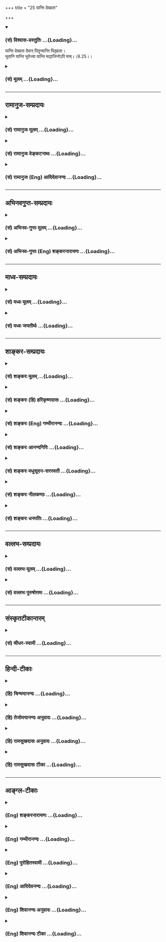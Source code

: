 +++
title = "25 यान्ति देवव्रता"

+++
<div class="js_include" newlevelforh1="3" title="(सं) विश्वास-प्रस्तुतिः" unfilled url="/purANam/mahAbhAratam/06-bhIShma-parva/02-bhagavad-gItA-parva/saMskRtam/vishvAsa-prastutiH/09_rAja-vidyA-rAja-guhy/25_yAnti_devavratA.md">
<details open><summary><h3>(सं) विश्वास-प्रस्तुतिः ...{Loading}...</h3></summary>

यान्ति देवव्रता देवान् पितॄन्यान्ति पितृव्रताः।  
भूतानि यान्ति भूतेज्या यान्ति मद्याजिनोऽपि माम्।।9.25।।
</details>
</div>
<div class="js_include collapsed" newlevelforh1="3" title="(सं) मूलम्" unfilled url="/purANam/mahAbhAratam/06-bhIShma-parva/02-bhagavad-gItA-parva/saMskRtam/mUlam/09_rAja-vidyA-rAja-guhy/25_yAnti_devavratA.md">
<details><summary><h3>(सं) मूलम् ...{Loading}...</h3></summary>

यान्ति देवव्रता देवान् पितॄन्यान्ति पितृव्रताः।  
भूतानि यान्ति भूतेज्या यान्ति मद्याजिनोऽपि माम्।।9.25।।
</details>
</div>


_________________
## रामानुज-सम्प्रदायः
<div class="js_include collapsed" newlevelforh1="3" title="(सं) रामानुजः मूलम्" unfilled url="/purANam/mahAbhAratam/06-bhIShma-parva/02-bhagavad-gItA-parva/saMskRtam/rAmAnujaH/mUlam/09_rAja-vidyA-rAja-guhy/25_yAnti_devavratA.md">
<details><summary><h3>(सं) रामानुजः मूलम् ...{Loading}...</h3></summary>

।।9.25।। व्रतशब्दः संकल्पवाची; **देवव्रताः** दर्शपौर्णमासादिभिः कर्मभिः
इन्द्रादीन् यजामः; इति इन्द्रादियजनसंकल्पाः; ये ते इन्द्रादि**देवान्
यान्ति। ये च पितृयज्ञादिभिः पितॄन् यजामः; इति पितृयजनसंकल्पाः; ते**
पितॄन् यान्ति। ये च यक्षरक्षः पिशाचादीनि भूतानि यजामः; इति
भूतयजनसंकल्पाः; ते **भूतानि यान्ति। ये तु तैः एव यज्ञैः देवपितृभूतशरीरकं
परमात्मानं भगवन्तं वासुदेवं यजामः इति मां यजन्ते ते** मद्याजिनः माम् एव
यान्ति। देवादिव्रता देवादीन् प्राप्य तैः सह परिमितं भोगं भुक्त्वा तेषां
विनाशकाले तैः सह विनष्टा भवन्ति मद्याजिनः तु माम् अनादिनिधनं सर्वज्ञं
सत्यसंकल्पं अनवधिकातिशयासंख्येयकल्याणगुणगणमहोदधिम् अनवधिकातिशयानन्दं
प्राप्य न पुन निवर्तन्ते इत्यर्थः। मद्याजिनाम् अयम् अपि विशेषः अस्ति इति
आह --

</details>
</div>
<div class="js_include collapsed" newlevelforh1="3" title="(सं) रामानुजः वेङ्कटनाथः" unfilled url="/purANam/mahAbhAratam/06-bhIShma-parva/02-bhagavad-gItA-parva/saMskRtam/rAmAnujaH/venkaTanAthaH/09_rAja-vidyA-rAja-guhy/25_yAnti_devavratA.md">
<details><summary><h3>(सं) रामानुजः वेङ्कटनाथः ...{Loading}...</h3></summary>

  
  
।।9.25।। एकस्यैव कर्मणः कथं भोगमोक्षविरुद्धफलसाधनत्वं इत्यत्र
सङ्कल्पाख्यसहकारिवैचित्र्यात्तदुपपत्तिरिति प्राप्यवैषम्यंयान्ति इति
श्लोकेन प्रदर्श्यत इत्यभिप्रायेणाहअहो महदिति।
सङ्कल्पभेदाद्विचित्रफलसाधनत्वं ज्योतिष्टोमादिष्वपि सिद्धम्। व्रतशब्दः
सङ्कल्पवाचीति अत्र सङ्कल्पविशेषाद्धि फलभेद इति भावः। देवव्रताः इत्यादौ
यजनंभूतेज्याः इत्यत्र व्रतं चापेक्षया मेलितम्। भूतशब्दस्यात्र
प्राणिमात्रादिपरत्वव्युदासेन राजसतामसयाज्यवर्गप्रदर्शनाययक्षेत्यादिकम्।
न देवयजनपितृयजनादिवत् क्रियास्वरूपभेदोऽत्रेति ज्ञापनायतैरेवेत्युक्तम्।
वाक्यान्तरविहितदेवयजनाद्यनुवादेन फलविशेषोऽत्र प्रदर्श्यते; न तु
ज्योतिष्टोमादिवाक्यवत्फलार्थोपायविधानं क्रियत इति ज्ञापनाय
यत्तच्छब्दविन्यासेन व्याख्यातम्। देवेषु व्रतं येषां ते देवव्रताः
भूतानुद्दिश्येज्या येषां ते भूतेज्याः। तत्तत्प्राप्यभेदवचनं
तत्तत्समानदेशकालसमानभोगत्वार्थमिति दर्शयतिदेवादिव्रता
इति। अनादिनिधनमित्यनेन प्राप्यानित्यत्वनिबन्धनायाः पुनरावृत्तेः
प्रतिक्षेपःसर्वज्ञमित्यनेन विरोध्यज्ञाननिमित्तायाःसत्यसङ्कल्पमित्यनेन
त्वशक्तिमूलाया भगवत्स्वातन्त्र्यशङ्क्तितायाश्च। भक्तान्नावर्तयेयम् इत्यपि
सङ्कल्पोऽस्य सत्य इति भावः। स्वरूपतश्च
परिमितत्वप्रयुक्तभोगाल्पत्वव्युदासायअनवधिकेत्यादि विशेषणद्वयम्।
एतेनान्यवैतृष्ण्यहेतुतया स्वेच्छोपाधिकपुनरावृत्तिव्युदासः।  
  

</details>
</div>
<div class="js_include collapsed" newlevelforh1="3" title="(सं) रामानुजः (Eng) आदिदेवानन्दः" unfilled url="/purANam/mahAbhAratam/06-bhIShma-parva/02-bhagavad-gItA-parva/saMskRtam/rAmAnujaH/english/AdidevAnandaH/09_rAja-vidyA-rAja-guhy/25_yAnti_devavratA.md">
<details><summary><h3>(सं) रामानुजः (Eng) आदिदेवानन्दः ...{Loading}...</h3></summary>

9.25 The term 'Vrata' in the text denotes will, intention or motive.
Those who intend to worship gods, like Indra and others with the
resolution, 'Let us worship Indra and other gods by ceremonies like the
new moon and full moon sacrifices' - such worshippers go to Indra and
other gods. Those who intend worshipping manes, resolving 'Let us
worship the manes through sacrifices,' - such worshippers go to the
manes or others resolving - 'Let us worship the Yaksas, Raksasas,'
Pisacas and other evil spirits' - they go to them. But those who, with
the same rites of worship, worship Me with the intention, 'Let us
worship Lord Vasudeva, the Supreme Self, whose body is constituted of
gods, the manes and the evil spirits' - they are My worshippers and they
reach Me only. Those who intend worshipping gods etc., attain gods etc.
After sharing limited enjoyment with them, they are destroyed with them
when the time comes for their destruction. But My worshippers attain Me,
who has no beginning or end, who is omniscient, whose will is
unfailingly effective, who is a great ocean of innumerable auspicious
attributes of unlimited excellence and whose bliss too is of limitless
excellence. They do not return to Samsara. Such is the meaning. Sri
Krsna continues to say, 'There is also another distinguishing
characteristic of My worshippers.'

</details>
</div>


_________________
## अभिनवगुप्त-सम्प्रदायः
<div class="js_include collapsed" newlevelforh1="3" title="(सं) अभिनव-गुप्तः मूलम्" unfilled url="/purANam/mahAbhAratam/06-bhIShma-parva/02-bhagavad-gItA-parva/saMskRtam/abhinava-guptaH/mUlam/09_rAja-vidyA-rAja-guhy/25_yAnti_devavratA.md">
<details><summary><h3>(सं) अभिनव-गुप्तः मूलम् ...{Loading}...</h3></summary>

।।9.23 -- 9.25।। येऽपीत्यादि प्रयतात्मनः इत्यन्तम्। येऽपि
नामधेयान्तरैरुपासते तेऽपि मामेवोपासते। न हि ब्रह्मव्यतिरेकि
किञ्चिदुपास्यमस्ति। किन्तु अविधिना इति विशेषः। अविधिः अन्यो विधिः।
,नानाप्रकारैर्विधभिरहमेव परब्रह्मसत्तास्वभावो याज्य इति। न तु यथा
अन्यैर्दर्शनान्तरदूषणसमुपार्जितमहापातकम +++(S; omit पातक -- )+++ --
लीमसैर्व्याख्यातम् अविधिना; दुष्टविधिना इति। एवं हि सति मामेव यजन्ते;
सर्वयज्ञानाञ्चाहमेव भोक्ता इति दृश्यमानमेतदसमञ्जसीभवेत् इत्यलं
कल्मषकलिलैस्साकं संलापेन। अस्मद्गुरवस्तु निरूपयन्ति -- अन्या
स्वात्मव्यतिरिक्ता भेदवादनयेन ब्रह्मस्वभावहीनैव काचिद्देवता इति गृहीत्वा
तामेव \[ये\] यजन्ते तेऽपि वस्तुतो मामेव स्वात्मरूपं यजन्ते; किं तु
अविधिना दुष्टेन विधिना भेदग्रहणरूपेण,+++(S; भेदग्रहरूपेण)+++ इति। अत एवाह -- न
तु मां स्वात्मानं तत्त्वेन देवतारूपतया भोक्तृत्वेन जानन्ति; अतश्चलन्ति
ते,+++(S; ; N च्यवन्ते)+++ मद्रूपात्। किम् देवव्रतत्वेन देवान् यान्ति इत्यादि।
एतदेव चलनमिति,+++(S;;N च्यवन)+++ यावत्। ये तु मत्स्वरूपमभेदेन +++(;N --
स्वरूपभेदे (दं)+++ न विदुः; ते देवभूतपितृयागादिनाऽपि मामेव यजन्ते +++(N
यजन्ति)+++। ते च मद्याजिनो मामेव गच्छन्ति +++(N यजन्ति)+++ इत्युपसंहरिष्यति। ननु
द्रव्यत्यागार्थमुद्दिष्टा देवता इत्युच्यते। तत्
कथमनुद्दिश्यस्वात्मतत्त्वस्य याज्यत्वम् आदित्यः प्रायणीयश्चरुः इति
विधिशेषभूतदेवता उद्देशात्मकविध्यन्तरभावितो +++(;N प्रभावितो)+++ ह्यसौ उद्देशः
(श्यः)। न च स्वात्मविषयो +++(S;;N omit विषयो)+++ विधिरस्ति इत्यभिप्रायेणाह --
अविधिपूर्वकं मामिति। स्वात्मव्यतिरिक्तायां देवतायामस्ति अपेक्ष्यो विधिः;
अप्राप्तप्रापणरूपत्वात्। स्वात्मा तु परमेश्वरो न विधिपूर्वकः;
विधिपरिप्रापितत्त्वाभावात् +++(S;;N -- परिप्राप्यत्वाभावात्)+++। न हि
तदनुद्देशेन किञ्चित्प्रवर्तते। तेन विधिपरिप्रापितेन्द्रादिदेवतोद्देशेषु
सर्वेषु स +++(S omits सः)+++ स्वात्मा विश्वावभासनस्वभावः
तदुद्देश्यदेवतावभासभित्ति +++(;N substitutes -- भित्ति with मिति -- )+++
स्थानीयतयैव अहमहमिकया सततावभासमानः स्रक्सूत्रकल्पः सततोद्दिष्टः इति
युक्तिसिद्धमेतत्; मामेव यजन्ति अविधिपूर्वकत्वात् \[इति\]।
मुख्यभूतमत्प्राप्तिफलस्य तान्प्रति कर्त्रभिप्रायत्वं नास्ति; अपि तु
परिमितदक्षिणास्थानीयेन्द्रादिपद ( -- येन्द्रपदातिमात्र N येन्द्रपदादि K
[n] -- इन्द्रादिपदमात्र -- ) -- मात्रप्राप्तेरेव +++(; K [n] प्राप्तय एव N
प्राप्त एव)+++ याजकवच्चरितार्थत्वमेषाम् इति प्रथयितुं परस्मैपदम्। यदुक्तं
मयैव -- वेदान् वेद न वेद शाम्भवपदं दूयेत निर्वेदवान्  
  
स्वर्गार्थी यजमानतां प्रतिजहज्जातो यजन् याजकः।  
  
सर्वाः कर्मरसप्रवाहविसराः +++(K प्रसराः)+++ संवित्स्रवन्त्योऽखिलाः  
  
स्त्वामा (स्वात्मा) नन्दमहाम्बुधिं विदधते नाप्राप्य पूर्णां,
स्थितिम्।। इति  
  
एवं य उक्तक्रमेण वेत्ति तस्येन्द्रादिदेवतायागोऽपि परमेश्वरयाग इति।

</details>
</div>
<div class="js_include collapsed" newlevelforh1="3" title="(सं) अभिनव-गुप्तः (Eng) शङ्करनारायणः" unfilled url="/purANam/mahAbhAratam/06-bhIShma-parva/02-bhagavad-gItA-parva/saMskRtam/abhinava-guptaH/english/shankaranArAyaNaH/09_rAja-vidyA-rAja-guhy/25_yAnti_devavratA.md">
<details><summary><h3>(सं) अभिनव-गुप्तः (Eng) शङ्करनारायणः ...{Loading}...</h3></summary>

9.24 See Comment under 9.26

</details>
</div>


_________________
## माध्व-सम्प्रदायः
<div class="js_include collapsed" newlevelforh1="3" title="(सं) मध्वः मूलम्" unfilled url="/purANam/mahAbhAratam/06-bhIShma-parva/02-bhagavad-gItA-parva/saMskRtam/madhvaH/mUlam/09_rAja-vidyA-rAja-guhy/25_yAnti_devavratA.md">
<details><summary><h3>(सं) मध्वः मूलम् ...{Loading}...</h3></summary>

।।9.25।। फलं विविच्याह -- यान्तीति।

</details>
</div>
<div class="js_include collapsed" newlevelforh1="3" title="(सं) मध्वः जयतीर्थः" unfilled url="/purANam/mahAbhAratam/06-bhIShma-parva/02-bhagavad-gItA-parva/saMskRtam/madhvaH/jayatIrthaH/09_rAja-vidyA-rAja-guhy/25_yAnti_devavratA.md">
<details><summary><h3>(सं) मध्वः जयतीर्थः ...{Loading}...</h3></summary>

।।9.25।। ते पुण्यमासाद्य \[9।20\] इतियोगक्षेमं वहाम्यहम् \[9।22\] इति च
फलभेदस्योक्तत्वात्किं यान्तीत्यादिनेत्यत आह -- **फलमि**ति। तस्यैवायं
प्रपञ्च इति भावः।

</details>
</div>


_________________
## शाङ्कर-सम्प्रदायः
<div class="js_include collapsed" newlevelforh1="3" title="(सं) शङ्करः मूलम्" unfilled url="/purANam/mahAbhAratam/06-bhIShma-parva/02-bhagavad-gItA-parva/saMskRtam/shankaraH/mUlam/09_rAja-vidyA-rAja-guhy/25_yAnti_devavratA.md">
<details><summary><h3>(सं) शङ्करः मूलम् ...{Loading}...</h3></summary>

।।9.25।। --,**यान्ति** गच्छन्ति **देवव्रताः** देवेषु व्रतं नियमो
भक्तिश्च येषां ते देवव्रताः **देवान्** यान्ति। **पितॄन्**
अग्निष्वात्तादीन् **यान्ति पितृव्रताः** श्राद्धादिक्रियापराः पितृभक्ताः।
**भूतानि** विनायकमातृगणचतुर्भगिन्यादीनि **यान्ति भूतेज्याः** भूतानां
पूजकाः। **यान्ति मद्याजिनः** मद्यजनशीलाः वैष्णवाः **मामेव** यान्ति।
समाने अपि आयासे मामेव न भजन्ते अज्ञानात्; तेन ते अल्पफलभाजः भवन्ति
इत्यर्थः।। न केवलं मद्भक्तानाम् अनावृत्तिलक्षणम् अनन्तफलम्; सुखाराधनश्च
अहम्। कथम् --,

</details>
</div>
<div class="js_include collapsed" newlevelforh1="3" title="(सं) शङ्करः (हि) हरिकृष्णदासः" unfilled url="/purANam/mahAbhAratam/06-bhIShma-parva/02-bhagavad-gItA-parva/saMskRtam/shankaraH/hindI/harikRShNadAsaH/09_rAja-vidyA-rAja-guhy/25_yAnti_devavratA.md">
<details><summary><h3>(सं) शङ्करः (हि) हरिकृष्णदासः ...{Loading}...</h3></summary>

।।9.25।। जो भक्त अन्य देवताओंकी भक्तिके रूपमें अविधिपूर्वक भी मेरा पूजन
करते हैं उनको भी यज्ञका फल अवश्य मिलता है। कैसे ( सो कहा जाता है -- )  
  
जिनका नियम और भक्ति देवोंके लिये ही है वे देवउपासकगण देवोंको प्राप्त
होते हैं। श्राद्ध आदि क्रियाके परायण हुए पितृभक्त अग्निष्वात्तादि
पितरोंको पाते हैं। भूतोंकी पूजा करनेवाले विनायक; षोडशमातृकागण और
चतुर्भगिनी आदि भूतगणोंको पाते हैं तथा मेरा पूजन करनेवाले वैष्णव भक्त
अवश्यमेव मुझे ही पाते हैं। अभिप्राय यह कि समान परिश्रम होनेपर भी वे (
अन्यदेवोपासक ) अज्ञानके कारण केवल मुझ परमेश्वरको ही नहीं भजते इसीसे वे
अल्प फलके भागी होते हैं।  
  
,

</details>
</div>
<div class="js_include collapsed" newlevelforh1="3" title="(सं) शङ्करः (Eng) गम्भीरानन्दः" unfilled url="/purANam/mahAbhAratam/06-bhIShma-parva/02-bhagavad-gItA-parva/saMskRtam/shankaraH/english/gambhIrAnandaH/09_rAja-vidyA-rAja-guhy/25_yAnti_devavratA.md">
<details><summary><h3>(सं) शङ्करः (Eng) गम्भीरानन्दः ...{Loading}...</h3></summary>

9.25 Deva-vratah, votaries of the gods, those whose religious
observances \[Making offerings and presents, circumambulation, bowing
down, etc.\] and devotion are directed to the gods; yanti, reach, go to;
devan, the gods. Pitr-vratah, the votaries of the manes, those who are
occupied with such rites as obseies etc., who are devoted to the manes;
go pitrn, to the manes such as Agnisvatta and others. Bhutejyah, the
Beings such as Vinayaka, the group of Sixteen (divine) Mothers, the Four
Sisters, and others. And madyajinah, those who worship Me, those who are
given to worshipping Me, the devotees of Visnu; reach mam, Me alone.
Although the effort (involved) is the same, still owing to ingorance
they do not worship Me exclusively. Thery they attain lesser results.
This is the meaning. 'Not only do My devotees get the everlasting result
in the form of non-return (to this world), but My worship also is easy.'
How;

</details>
</div>
<div class="js_include collapsed" newlevelforh1="3" title="(सं) शङ्करः आनन्दगिरिः" unfilled url="/purANam/mahAbhAratam/06-bhIShma-parva/02-bhagavad-gItA-parva/saMskRtam/shankaraH/AnandagiriH/09_rAja-vidyA-rAja-guhy/25_yAnti_devavratA.md">
<details><summary><h3>(सं) शङ्करः आनन्दगिरिः ...{Loading}...</h3></summary>

।।9.25।। यद्यन्यदेवताभक्ता भगवत्तत्त्वाज्ञानात्कर्मफलाच्च्यवन्ते तर्हि
तेषां देवतान्तरयजनमकिंचित्करमित्याशङ्क्याह -- **येऽपीति।**
देवतान्तरयाजिनामनावृत्तिफलाभावेऽपि
तत्तद्देवतायागानुरूपफलप्राप्तिध्रौव्यान्न तदकिंचित्करमित्यर्थः।
देवतान्तरयाजिनामावश्यकं तत्फलमाशङ्कापूर्वकमुदाहरति -- **कथमित्यादिना।**
नियमो बल्युपहारप्रदक्षिणप्रह्वीभावादिरित्यर्थः।
देवतान्तराराधनस्यान्तवत्फलमुक्त्वा भगवदाराधनस्यानन्तफलत्वमाह --
**यान्तीति।** भगवदाराधनस्यानन्तफलत्वे देवतान्तराराधनं त्यक्त्वा
भगवदाराधनमेव युक्तमायाससाभ्यात्फलातिरेकाच्चेत्याशङ्क्याह --
**समानेऽपीति।** अज्ञानाधीनत्वेन देवतान्तराराधनवतां फलतो न्यूनतां दर्शयति
-- **तेनेति।**

</details>
</div>
<div class="js_include collapsed" newlevelforh1="3" title="(सं) शङ्करः मधुसूदन-सरस्वती" unfilled url="/purANam/mahAbhAratam/06-bhIShma-parva/02-bhagavad-gItA-parva/saMskRtam/shankaraH/madhusUdana-sarasvatI/09_rAja-vidyA-rAja-guhy/25_yAnti_devavratA.md">
<details><summary><h3>(सं) शङ्करः मधुसूदन-सरस्वती ...{Loading}...</h3></summary>

।।9.25।। देवतान्तरयाजिनामनावृत्तिफलाभावेऽपि
तत्तद्देवतायागानुरूपक्षुद्रफलावाप्तिर्ध्रुवेति वदन्भगवद्याजिनां तेभ्यो
वैलक्षण्यमाह -- अविधिपूर्वकयाजिनो हि त्रिविधाः
अन्तःकरणोपाधिगुणत्रयभेदात्। तत्र सात्त्विका देवव्रताः; देवा
वसुरुद्रादित्यादयस्तत्संबन्धिव्रतं बल्युपहारप्रदक्षिणप्रह्वीभावादिरूपं
पूजनं येषां ते तानेव देवान्यान्ति। तं यथायथोपासते तदेव भवति इति श्रुतेः।
राजसास्तु पितृव्रताः श्राद्धादिक्रियाभिरग्निष्वात्तादीनां
पितॄणामाराधकास्तानेव पितॄन्यान्ति। तथा तामसा भूतेज्या
यक्षरक्षोविनायकमातृगणादीनां भूतानां पूजकास्तान्येव भूतानि यान्ति। अत्र
देवपितृभूतशब्दानां तत्संबन्धिलक्षणयोष्ट्रमुखन्यायेन समासः।
मध्यमपदलोपीसमासानङ्गीकारात्प्रकृतिविकृतिभावाभावेन च
तादर्थ्यचतुर्थीसमासायोगात्। अन्ते च
पूजावाचीज्याशब्दप्रयोगात्पूर्वपर्यायद्वयेऽपि व्रतशब्दः पूजापर एव। एवं
देवतान्तराराधनस्य तत्तद्देवतारूपत्वमन्तवत्फलमुक्त्वा भगवदाराधनस्य
भगवद्रूपत्वमनन्तं फलमाह -- मां भगवन्तं यष्टुं पूजयितुं शीलं येषां ते
मद्याजिनः सर्वासु देवतासु भगवद्भावदर्शिनो भगवदाराधनपरायणा मां भगवन्तमेव
यान्ति। समानेऽप्यज्ञानात् भगवन्तमन्तर्याणिमनन्तफलदमनाराध्य
देवतान्तरमाराध्यान्तवत्फलं यान्तीत्यहो दुर्दैववैभवमज्ञानमित्यभिप्रायः।

</details>
</div>
<div class="js_include collapsed" newlevelforh1="3" title="(सं) शङ्करः नीलकण्ठः" unfilled url="/purANam/mahAbhAratam/06-bhIShma-parva/02-bhagavad-gItA-parva/saMskRtam/shankaraH/nIlakaNThaH/09_rAja-vidyA-rAja-guhy/25_yAnti_devavratA.md">
<details><summary><h3>(सं) शङ्करः नीलकण्ठः ...{Loading}...</h3></summary>

।।9.25।। सर्वे भक्ता यथाभजनं प्राप्नुवन्ति स्वाराध्यसांनिध्यमित्याह --
**यान्तीति।** भूतार्थमिज्या येषां ते भूतेज्याः।

</details>
</div>
<div class="js_include collapsed" newlevelforh1="3" title="(सं) शङ्करः धनपतिः" unfilled url="/purANam/mahAbhAratam/06-bhIShma-parva/02-bhagavad-gItA-parva/saMskRtam/shankaraH/dhanapatiH/09_rAja-vidyA-rAja-guhy/25_yAnti_devavratA.md">
<details><summary><h3>(सं) शङ्करः धनपतिः ...{Loading}...</h3></summary>

।।9.25।। अविधिपूर्वकं यजतामपि फलमवशयंभावीत्याह -- यान्तीति। देवव्रता
देवेषु व्रतं बल्युपहारप्रदक्षिणाप्रह्वीभावादिरुपो नियमो भक्तिश्च येषां
ते देवानुपास्यानिन्द्रवस्वादीन् यान्ति गच्छन्तितं यथायथोपासते तदेव भवति
इति श्रुतेः। तथा पितृष्वग्निष्वात्तादिषु व्रतं श्राद्धादिक्रियानियमो
भक्तिश्च येषां ते पितॄन्यान्ति। तथा भूतेषु
विनायकमातृगणचतुःषष्टियोगिन्यादिषु इज्या पूजा येषां ते भूतयाजका भूतानि
यान्ति। तथा मद्यजने मम पूजने शीलं येषां ते मामेव भगवन्तं वासुदेवं यान्ति
आयासस्य समानत्वेऽप्यज्ञानान्मद्यजनमनल्पफलदं
विहायान्यदेवादियजन्मङगीकुर्वन्ति तेनाल्पफलभाजो भवन्तीत्यहो लोकानां
मौढ्यमित्यभिप्रायः।

</details>
</div>


_________________
## वल्लभ-सम्प्रदायः
<div class="js_include collapsed" newlevelforh1="3" title="(सं) वल्लभः मूलम्" unfilled url="/purANam/mahAbhAratam/06-bhIShma-parva/02-bhagavad-gItA-parva/saMskRtam/vallabhaH/mUlam/09_rAja-vidyA-rAja-guhy/25_yAnti_devavratA.md">
<details><summary><h3>(सं) वल्लभः मूलम् ...{Loading}...</h3></summary>

।।9.25।। तथाहि यान्ति देवव्रता इति। व्रतः सङ्कल्पः मानसं कर्मेति यावत्; स
एव भावपदवाच्यः। दर्शपौर्णमासादिभिः कर्मभिरिन्द्रादीन् देवान् यजाम इति
कृतसङ्कल्पाः देवान् यान्ति तत्तत्सायुज्यं गच्छन्ति। एवं सङ्कल्पः
सर्वत्र। पितृव्रता राजसभावाः। भूतेज्यास्तामसभाववन्तः भूतानि
यक्षरक्षःपिशाचादिकाः। तैरेव यज्ञैः ये देवपितृभूताधिष्ठानकं परमात्मानं
श्रीवासुदेवं यजाम इति सङ्कल्पेन विशुद्धसत्त्वभावा निर्गुणभावाश्च मां
यजन्ते ते मत्सायुज्यं गच्छन्तीत्यर्थः।

</details>
</div>
<div class="js_include collapsed" newlevelforh1="3" title="(सं) वल्लभः पुरुषोत्तमः" unfilled url="/purANam/mahAbhAratam/06-bhIShma-parva/02-bhagavad-gItA-parva/saMskRtam/vallabhaH/puruShottamaH/09_rAja-vidyA-rAja-guhy/25_yAnti_devavratA.md">
<details><summary><h3>(सं) वल्लभः पुरुषोत्तमः ...{Loading}...</h3></summary>

  
  
।।9.25।। ननु त्वदंशाज्ञाने यजनकर्त्तारश्च्यवन्ति; येषां तु त्वदंशज्ञानेन
तद्देवयजनकर्तृत्वं तेषां किं फलं इत्यत आह -- यान्तीति। देवव्रताः
इन्द्रादिषु मदंशज्ञानेन तद्भूपेषु सनियमाः। देवान् तानेव यान्ति
प्राप्नुवन्ति। पितृव्रताः श्राद्धादिविधिभिः पितृयाजकाः पितॄन् यान्ति
प्राप्नुवन्ति। भूतेज्याः विनायकदुर्गादिपूजकाः भूतानि तान्येव यान्ति।
अत्रायमर्थः -- तत्तद्देवान् प्राप्य तत्सङ्गेन परम्परया मां
प्राप्नुवन्ति। मद्याजिनः कर्मादिभिस्तदाधिदैविकरूपं मद्यजनकर्त्तारोऽपि
मां प्राप्नुवन्ति। ते परम्परया मां प्राप्नुवन्ति। एते साक्षादिति विशेषः।
अपिशब्देन कर्माङ्गत्वेन भजनेऽपि मुक्त्यात्मकस्वप्राप्तिरूपविशेषो
व्यञ्जितः।  
  

</details>
</div>


_________________
## संस्कृतटीकान्तरम्
<div class="js_include collapsed" newlevelforh1="3" title="(सं) श्रीधर-स्वामी" unfilled url="/purANam/mahAbhAratam/06-bhIShma-parva/02-bhagavad-gItA-parva/saMskRtam/shrIdhara-svAmI/09_rAja-vidyA-rAja-guhy/25_yAnti_devavratA.md">
<details><summary><h3>(सं) श्रीधर-स्वामी ...{Loading}...</h3></summary>

।।9.25।। तदेवोपपादयति **-- यान्तीति।** देवेष्विन्द्रादिषु व्रतं नियमो
येषां ते अन्तवन्तो देवान्यान्ति अतः पुनरावर्तन्ते। पितृषु व्रतं येषां
श्राद्धादिक्रियापराणां ते पितॄन्यान्ति। भूतेषु विनायकमातृकादिष्विज्या
पूजा येषां ते भूतानि यान्ति। मां यष्टुं शीलं येषां ते मद्याजिनस्ते तु
मामक्षयं परमानन्दरूपं नारायणं यान्ति।

</details>
</div>


_________________
## हिन्दी-टीकाः
<div class="js_include collapsed" newlevelforh1="3" title="(हि) चिन्मयानन्दः" unfilled url="/purANam/mahAbhAratam/06-bhIShma-parva/02-bhagavad-gItA-parva/hindI/chinmayAnandaH/09_rAja-vidyA-rAja-guhy/25_yAnti_devavratA.md">
<details><summary><h3>(हि) चिन्मयानन्दः ...{Loading}...</h3></summary>

।।9.25।। जीवन का यह नियम है कि जैसे तुम विचार करोगे वैसे तुम बनोगे। जैसी
वृत्ति वैसा व्यक्ति। समयसमय पर किये गये विचारों के अनुसार व्यक्ति के
भावी चरित्र का रेखाचित्र अन्तकरण में खिंच जाता है। यह एक ऐसा तथ्य है;
जिसकी सत्यता का अनुभव प्रत्येक व्यक्ति को अपने जीवन में ही हो सकता है।
मनोविज्ञान के इस नियम को आत्मविकास के आध्यात्मिक क्षेत्र में प्रयुक्त
करते हुए भगवान् श्रीकृष्ण कहते हैं; देवताओं के पूजक देवताओं को प्राप्त
होते हैं इत्यादि। देवता; पितर; भूतों के पूजक लोग जब दीर्घकाल तक
एकाग्रचित्त से अपने इष्ट की पूजा और भक्ति करते हैं; तब उसके परिणामस्वरूप
उनकी इच्छायें पूर्ण होती हैं। देवता ज्ञानेन्द्रियों के अधिष्ठाता हैं।
हमें जगत् का अनुभव ज्ञानेन्द्रियों के द्वारा ही होता है। यहाँ देवताओं से
आशय इन्द्रियों के द्वारा अनुभूत सम्पूर्ण भौतिक जगत् से है। जो लोग
निरन्तर बाह्य जगत् के सुख और यश की कामना एवं तत्प्राप्ति के लिए प्रयत्न
करते हैं; वे अपने इच्छित अनुभवों के विषय और क्षेत्र को प्राप्त होते
है। पितृव्रता शब्द का अर्थ है; वे लोग जो अपने पितरों की सांस्कृतिक
शुद्धता और परम्परा के प्रति जागरूक हैं; तथा जो उन्हीं आदर्शों के अनुरूप
जीवन जीने का उत्साहपूर्वक प्रयत्न करते हैं। जो व्यक्ति आध्यात्मिक भारत
की प्राचीन सांस्कृतिक परम्परा के अनुसार जीने का सतत प्रयत्न करता है; वह;
फलत; इस शुद्धता एवं पूर्णता के अत्युत्तम जीवन की सुन्दरता और आभा प्राप्त
करता है। हमारी भारत भूमि के प्राचीन ऋषियों ने इस तथ्य की कभी उपेक्षा नहीं
की कि किसी भी समाज में; आध्यात्मिक आदर्शों के अतिरिक्त; वैज्ञानिक
अन्वेषण तथा प्रकृति के गर्भ में निहित अनेक नियमों एवं वस्तुओं का
अविष्कार भी होता रहता है। भौतिक विज्ञानों के क्षेत्र में होने वाले
अन्वेषण और अनुसंधान मानव मन की जिज्ञासा का ही एक अंग हैं। अत भूतों के
पूजक से तात्पर्य उन वैज्ञानिकों से है; जो प्रकृति का निरीक्षण करते हैं
और निरीक्षित नियमों का वर्गीकरण कर उस ज्ञान को सुव्यवस्थित रूप देते हैं।
आधुनिक युग में प्रकृति; वस्तु; व्यक्ति एवं प्राणियों के अध्ययन का ज्ञान
जिन शाखाओं के अन्तर्गत किया जाता है; वे भौतिकशास्त्र; रसायनशास्त्र;
यान्त्रिकी; कृषि; राजनीति; समाजशास्त्र; भूगोल; इतिहास; भूगर्भशास्त्र आदि
हैं। इन शास्त्रों में भी अनेक शाखायें होती हैं; जिनका विशेष रूप से
अध्ययन करके लोग उस शाखा के विशेषज्ञ बनते हैं। अथर्ववेद के एक बहुत बड़े
भाग में उस काल के ऋषियों को अवगत प्रकृति के स्वभाव एवं व्यवहार के
सिद्धांत दिये गये हैं। भगवान् श्रीकृष्ण द्वारा यहाँ कथित मनोविज्ञान का
नियम मनुष्य के सभी कर्मों के क्षेत्रों में लागू होता है। वह नियम है किसी
भी क्षेत्र में मनुष्य द्वारा किये गये प्रयत्नों के समान अनुपात में उसे
सफलता प्राप्त होती है। इस प्रकार; यदि देवता; पितर और भूतों की पूजा करने
से अर्थात् उनका निरन्तर चिन्तन करने से क्रमश देवता; पैतृक परम्परा और
प्रकृति के रहस्यों को जानकर भौतिक जगत् में सफलता प्राप्त होती है; तो उसी
सिद्धांत के अनुसार हमें वचन दिया गया है कि; मेरे भक्त मुझे ही प्राप्त
होते हैं। एकाग्र चित्त से आत्मस्वरूप पर सतत दीर्घकाल तक ध्यान करने पर
साधक अपने सनातन; अव्यय आत्मस्वरूप का सफलतापूर्वक साक्षात् अनुभव कर सकता
है। सतत आत्मानुसंधान के फलस्वरूप अन्त में जीव की आत्मस्वरूप में ही
परिणति को वेदान्त के प्रकरण ग्रन्थों में भ्रमरकीट न्याय द्वारा दर्शाया
गया है। गीता का प्रयोजन और प्रयत्न ज्ञान के साथ विज्ञान अर्थात् अनुभव को
भी प्रदान करता है। इस श्लोक का प्रयोजन साधक को यह विश्वास दिलाना है कि
यहाँ कथित प्रारम्भिक साधना के द्वारा परम पुरुषार्थ की भी प्राप्ति हो
सकती है। जिस प्रकार समर्पित होकर भौतिक जगत् में कार्य करने पर भौतिक
सफलता मिलती है; वही नियम आन्तरिक जगत् के सम्बन्ध में भी सत्य प्रमाणित
होता है। इसका पर्यवसान आध्यात्मिक साक्षरता में होता है। सतत ध्यान अवश्य
ही फलदायक होगा। भगवान् के इस आश्वासन का तर्कसंगत कारण इस श्लोक में दिया
गया है। क्या भक्ति पूर्वक की गई पूजा मात्र से ऐसे परमार्थ की प्राप्ति हो
सकती है क्या हमको वेदोक्त कर्मकाण्ड के अनुष्ठान की आवश्यकता नहीं है;
जिसके पालन के लिए प्राय वेदों में आग्रह किया गया है इस पर भगवान् कहते
हैं --

</details>
</div>
<div class="js_include collapsed" newlevelforh1="3" title="(हि) तेजोमयानन्दः अनुवादः" unfilled url="/purANam/mahAbhAratam/06-bhIShma-parva/02-bhagavad-gItA-parva/hindI/tejomayAnandaH/anuvAdaH/09_rAja-vidyA-rAja-guhy/25_yAnti_devavratA.md">
<details><summary><h3>(हि) तेजोमयानन्दः अनुवादः ...{Loading}...</h3></summary>

।।9.25।। देवताओं के पूजक देवताओं को प्राप्त होते हैं, पितरपूजक पितरों को
जाते हैं, भूतों का यजन करने वाले भूतों को प्राप्त होते हैं और मुझे पूजने
वाले भक्त मुझे ही प्राप्त होते हैं।।

</details>
</div>
<div class="js_include collapsed" newlevelforh1="3" title="(हि) रामसुखदासः अनुवादः" unfilled url="/purANam/mahAbhAratam/06-bhIShma-parva/02-bhagavad-gItA-parva/hindI/rAmasukhadAsaH/anuvAdaH/09_rAja-vidyA-rAja-guhy/25_yAnti_devavratA.md">
<details><summary><h3>(हि) रामसुखदासः अनुवादः ...{Loading}...</h3></summary>

।।9.25।। (सकामभावसे) देवताओंका पूजन करनेवाले (शरीर छोड़नेपर) देवताओंको
प्राप्त होते हैं। पितरोंका पूजन करनेवाले पितरोंको प्राप्त होते हैं।
भूत-प्रेतोंका पूजन करनेवाले भूत-प्रेतोंको प्राप्त होते हैं। परन्तु मेरा
पूजन करनेवाले मुझे ही प्राप्त होते हैं।

</details>
</div>
<div class="js_include collapsed" newlevelforh1="3" title="(हि) रामसुखदासः टीका" unfilled url="/purANam/mahAbhAratam/06-bhIShma-parva/02-bhagavad-gItA-parva/hindI/rAmasukhadAsaH/TIkA/09_rAja-vidyA-rAja-guhy/25_yAnti_devavratA.md">
<details><summary><h3>(हि) रामसुखदासः टीका ...{Loading}...</h3></summary>

।।9.25।।***व्याख्या--***\[पूर्वश्लोकमें भगवान्ने यह बताया कि मैं ही
सम्पूर्ण यज्ञोंका भोक्ता और सम्पूर्ण संसारका मालिक हूँ, परन्तु जो मनुष्य
मेरेको भोक्ता और मालिक न मानकर स्वयं भोक्ता और मालिक बन जाते हैं, उनका
पतन हो जाता है। अब इस श्लोकमें उनके पतनका विवेचन करते हैं। \]

</details>
</div>


_________________
## आङ्ग्ल-टीकाः
<div class="js_include collapsed" newlevelforh1="3" title="(Eng) शङ्करनारायणः" unfilled url="/purANam/mahAbhAratam/06-bhIShma-parva/02-bhagavad-gItA-parva/english/shankaranArAyaNaH/09_rAja-vidyA-rAja-guhy/25_yAnti_devavratA.md">
<details><summary><h3>(Eng) शङ्करनारायणः ...{Loading}...</h3></summary>

9.25. The votaries of the gods attain the gods; the votaries of the
manes attain the manes; performers of sacrifices for the goblins attain
the goblins; also the performers of scrifices for Me attain Me.

</details>
</div>
<div class="js_include collapsed" newlevelforh1="3" title="(Eng) गम्भीरानन्दः" unfilled url="/purANam/mahAbhAratam/06-bhIShma-parva/02-bhagavad-gItA-parva/english/gambhIrAnandaH/09_rAja-vidyA-rAja-guhy/25_yAnti_devavratA.md">
<details><summary><h3>(Eng) गम्भीरानन्दः ...{Loading}...</h3></summary>

9.25 Votaries of the gods reach the gods; the votarites of the manes go
to the manes; the worshippers of the Beings reach the Beings; and those
who worship Me reach Me.

</details>
</div>
<div class="js_include collapsed" newlevelforh1="3" title="(Eng) पुरोहितस्वामी" unfilled url="/purANam/mahAbhAratam/06-bhIShma-parva/02-bhagavad-gItA-parva/english/purohitasvAmI/09_rAja-vidyA-rAja-guhy/25_yAnti_devavratA.md">
<details><summary><h3>(Eng) पुरोहितस्वामी ...{Loading}...</h3></summary>

9.25 The votaries of the lesser Powers go to them; the devotees of
spirits go to them; they who worship the Powers of Darkness, to such
Powers shall they go; and so, too, those who worship Me shall come to
Me.

</details>
</div>
<div class="js_include collapsed" newlevelforh1="3" title="(Eng) आदिदेवनन्दः" unfilled url="/purANam/mahAbhAratam/06-bhIShma-parva/02-bhagavad-gItA-parva/english/AdidevanandaH/09_rAja-vidyA-rAja-guhy/25_yAnti_devavratA.md">
<details><summary><h3>(Eng) आदिदेवनन्दः ...{Loading}...</h3></summary>

9.25 Devotees of gods go to the gods. The manes-worshippers go to the
manes. The worshippers of Bhutas go to the Bhutas. And those who worship
Me come to Me.

</details>
</div>
<div class="js_include collapsed" newlevelforh1="3" title="(Eng) शिवानन्दः अनुवादः" unfilled url="/purANam/mahAbhAratam/06-bhIShma-parva/02-bhagavad-gItA-parva/english/shivAnandaH/anuvAdaH/09_rAja-vidyA-rAja-guhy/25_yAnti_devavratA.md">
<details><summary><h3>(Eng) शिवानन्दः अनुवादः ...{Loading}...</h3></summary>

9.25 The worshippers of the gods go to them; to the manes go the
ancestor-worshippers; to the deities who preside over the elements go
their worshippers; but My devotees come to Me.

</details>
</div>
<div class="js_include collapsed" newlevelforh1="3" title="(Eng) शिवानन्दः टीका" unfilled url="/purANam/mahAbhAratam/06-bhIShma-parva/02-bhagavad-gItA-parva/english/shivAnandaH/TIkA/09_rAja-vidyA-rAja-guhy/25_yAnti_devavratA.md">
<details><summary><h3>(Eng) शिवानन्दः टीका ...{Loading}...</h3></summary>

9.25 यान्ति go; देवव्रताः worshippers of the gods; देवान् to the gods;
पितॄन् to the Pitris or ancestors; यान्ति go; पितृव्रताः worshippers of
the Pitris; भूतानि to the Bhutas; यान्ति go; भूतेज्याः the worshippers
of the Bhutas; यान्ति go; मद्याजिनः My worshippers; अपि also; माम् to
Me.Commentary The worshippers of the manes such as the Agnisvattas who
perform Sraaddha and other rites in devotion to their ancestors go to
the manes. Those who worship the gods with devotion and vows go to
them.Bhutas are elemental beings lower than the gods but higher than
human beigns they are the Vinayakas; the hosts of Matris; the four
Bhaginis and the like.Those who devote themselves to the gods attain the
form of those gods at death. Similar is the fate of those who worship
the manes (their own ancestors) or the Bhutas. The fruit of the worship
is in accordance with the knowledge; faith; offering and nature of
worship of the devotee.Though the exertion is the same; people do not
worship Me on account of their ignorance. Conseently they get very
little reward.My devotees obtain endless fruit. They do not come back to
this mortal world. It is also easy for them to worship Me. How
(Cf.VII.23)

</details>
</div>
